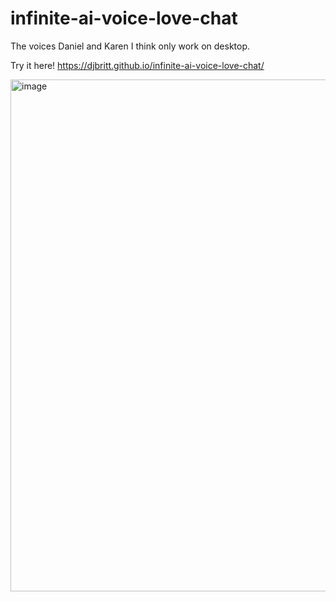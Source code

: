 # infinite-ai-voice-love-chat

The voices Daniel and Karen I think only work on desktop.

Try it here! https://djbritt.github.io/infinite-ai-voice-love-chat/

<img width="819" alt="image" src="https://github.com/user-attachments/assets/ca23a4ee-6bc0-4454-a341-1ddbf9e2e973">

